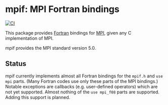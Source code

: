 # mpif: MPI Fortran bindings

[![CI](https://github.com/eschnett/mpif/actions/workflows/ci.yaml/badge.svg)](https://github.com/eschnett/mpif/actions/workflows/ci.yaml)

This package provides [Fortran](https://en.wikipedia.org/wiki/Fortran)
bindings for [MPI](https://www.mpi-forum.org), given any C
implementation of MPI.

mpif provides the MPI standard version 5.0.

## Status

mpif currently implements almost all Fortran bindings for the `mpif.h`
and `use mpi` parts. (Many Fortran codes use only these parts of the
MPI bindings.) Notable exceptions are callbacks (e.g. user-defined
operators) which are not yet supported. Almost nothing of the `use
mpi_f08` parts are supported. Adding this support is planned.
